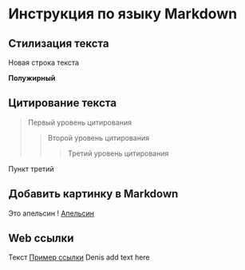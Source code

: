 # Инструкция по языку  Markdown

## Стилизация текста

Новая строка текста

**Полужирный**

## Цитирование текста
> Первый уровень цитирования
>> Второй уровень цитирования
>>> Третий уровень цитирования

Пункт третий

## Добавить картинку в Markdown
Это апельсин
! [Апельсин](orange.png)
## Web ссылки

Текст [Пример ссылки](Http://example.com "Всплывающая подсказка")
Denis add text here


